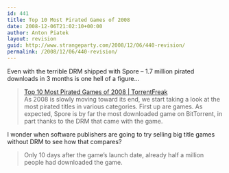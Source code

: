 ```yaml
---
id: 441
title: Top 10 Most Pirated Games of 2008
date: 2008-12-06T21:02:10+00:00
author: Anton Piatek
layout: revision
guid: http://www.strangeparty.com/2008/12/06/440-revision/
permalink: /2008/12/06/440-revision/
---
```

Even with the terrible DRM shipped with Spore &#8211; 1.7 million pirated downloads in 3 months is one hell of a figure&#8230;

> [Top 10 Most Pirated Games of 2008 | TorrentFreak](http://torrentfreak.com/top-10-most-pirated-games-of-2008-081204/)  
> As 2008 is slowly moving toward its end, we start taking a look at the most pirated titles in various categories. First up are games. As expected, Spore is by far the most downloaded game on BitTorrent, in part thanks to the DRM that came with the game.

I wonder when software publishers are going to try selling big title games without DRM to see how that compares?

> Only 10 days after the game’s launch date, already half a million people had downloaded the game.